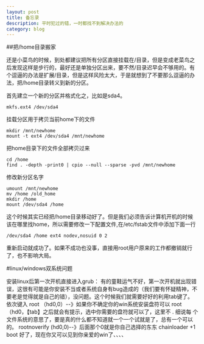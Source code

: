 ```yaml
---
layout: post
title: 备忘录
description: 平时犯过的错，一时都找不到解决办法的
category: blog
---
```


##把/home目录搬家

还是小菜鸟的时候，到处都建议把所有分区直接挂载在/目录，但是变成老菜鸟之后发现这样是步行的，最好还是单独分区出来，要不然/目录迟早会不够用的。有个逗逼的办法是扩展/目录，但是这样风险太大，于是就想到了不要那么逗逼的办法，把/home目录转义到新的分区。

首先建立一个新的分区并格式化之，比如是sda4。

```shell
mkfs.ext4 /dev/sda4
```

挂载分区用于拷贝当前home下的文件

```
mkdir /mnt/newhome
mount -t ext4 /dev/sda4 /mnt/newhome
```

把home目录下的文件全部拷贝过来

```
cd /home
find . -depth -print0 | cpio --null --sparse -pvd /mnt/newhome
```

修改新分区名字

```
umount /mnt/newhome
mv /home /old_home
mkdir /home
mount /dev/sda4 /home
```

这个时候其实已经把/home目录移动好了。但是我们必须告诉计算机开机的时候该在哪里找home，所以需要修改一下配置文件,在/etc/fstab文件中添加下面一行

```
/dev/sda4 /home ext4 nodev,nosuid 0 2
```

重新启动就成功了。如果不成功也没事，直接用root用户原来的工作都撤销就行了，也不影响大局。


#linux/windows双系统问题

安装linux后第一次开机直接进入grub：
有的童鞋运气不好，第一次开机就出现错误，这很有可能是你安装不当或者系统自身有bug造成的（我们要有怀疑精神，不要老是觉得就是自己的错），没问题。这个时候我们就需要好好的利用tab键了。依次键入
root （hd0,0）--》如果你不确定你的win系统安装盘符可以 root （hd0，【tab】之后就会有提示，选中你需要的盘符就可以了，这里不    .                              细说每  个文件系统的意思了，要是真的什么都不知道就一个一个试就是了，总有一个可以的。
rootnoverify (hd0,0)--》后面那个0就是你自己选择的东东
chainloader +1
boot
好了，现在你又可以见到你亲爱的win了、、、、

